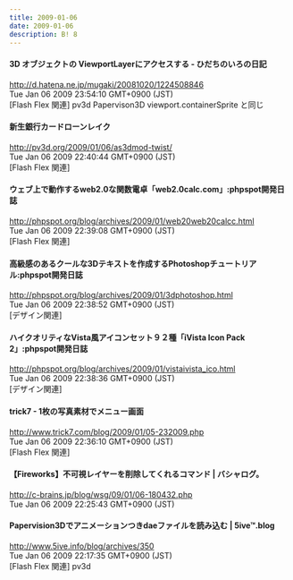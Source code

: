 ```yaml
---
title: 2009-01-06
date: 2009-01-06
description: B! 8
---
```


#### 3D オブジェクトの ViewportLayerにアクセスする - ひだちのいろの日記
http://d.hatena.ne.jp/mugaki/20081020/1224508846<br>
Tue Jan 06 2009 23:54:10 GMT+0900 (JST)<br>
[Flash Flex 関連] pv3d Papervison3D viewport.containerSprite と同じ


#### 新生銀行カードローンレイク
http://pv3d.org/2009/01/06/as3dmod-twist/<br>
Tue Jan 06 2009 22:40:44 GMT+0900 (JST)<br>
[Flash Flex 関連]


#### ウェブ上で動作するweb2.0な関数電卓「web2.0calc.com」:phpspot開発日誌
http://phpspot.org/blog/archives/2009/01/web20web20calcc.html<br>
Tue Jan 06 2009 22:39:08 GMT+0900 (JST)<br>
[Flash Flex 関連]


#### 高級感のあるクールな3Dテキストを作成するPhotoshopチュートリアル:phpspot開発日誌
http://phpspot.org/blog/archives/2009/01/3dphotoshop.html<br>
Tue Jan 06 2009 22:38:52 GMT+0900 (JST)<br>
[デザイン関連]


#### ハイクオリティなVista風アイコンセット９２種「iVista Icon Pack 2」:phpspot開発日誌
http://phpspot.org/blog/archives/2009/01/vistaivista_ico.html<br>
Tue Jan 06 2009 22:38:36 GMT+0900 (JST)<br>
[デザイン関連]


#### trick7 - 1枚の写真素材でメニュー画面
http://www.trick7.com/blog/2009/01/05-232009.php<br>
Tue Jan 06 2009 22:36:10 GMT+0900 (JST)<br>
[Flash Flex 関連]


#### 【Fireworks】不可視レイヤーを削除してくれるコマンド | バシャログ。
http://c-brains.jp/blog/wsg/09/01/06-180432.php<br>
Tue Jan 06 2009 22:25:43 GMT+0900 (JST)<br>


#### Papervision3Dでアニメーションつきdaeファイルを読み込む | 5ive™.blog
http://www.5ive.info/blog/archives/350<br>
Tue Jan 06 2009 22:17:35 GMT+0900 (JST)<br>
[Flash Flex 関連] pv3d


